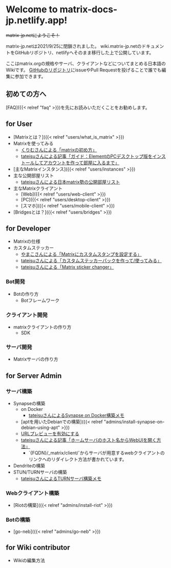 # Welcome to matrix-docs-jp.netlify.app!

~~matrix-jp.netにようこそ！~~

matrix-jp.netは2021/9/25に閉鎖されました。
wiki.matrix-jp.netのドキュメントをGitHubリポジトリ、netlifyへそのまま移行した上で公開しています。

ここはmatrix.orgの規格やサーバ、クライアントなどについてまとめる日本語のWikiです。
[GitHubのリポジトリ](https://github.com/eniehack/matrix-docs-jp)にissueやPull Requestを投げることで誰でも編集に参加できます。

## 初めての方へ

[FAQ]({{< relref "faq" >}})を先にお読みいただくことをお勧めします。

## for User

-   [Matrixとは？]({{< relref "users/what_is_matrix" >}})
-   Matrixを使ってみる
    -   [くりむさんによる「matrixの初め方」](https://crim0404.blogspot.com/2021/03/matrix_25.html)
    -   [tateisuさんによる記事「ガイド：ElementのPCデスクトップ版をインストールしてアカウントを作って部屋に入るまで」](https://lemmy.juggler.jp/post/786)
-   [主なMatrixインスタンス]({{< relref "users/instances" >}})
-   主な公開部屋リスト
    -   [tateisuさんによる日本matrix勢の公開部屋リスト](https://matrix-room-list-jp.netlify.app/)
-   主なMatrixクライアント
    -   [Web]({{< relref "users/web-client" >}})
    -   [PC]({{< relref "users/desktop-client" >}})
    -   [スマホ]({{< relref "users/mobile-client" >}})
-   [Bridgesとは？]({{< relref "users/bridges" >}})

## for Developer

-   Matrixの仕様
-   カスタムステッカー
    -   [やまこさんによる「Matrixにカスタムスタンプを設定する」](https://windish.kibe.la/shared/entries/18649f13-86b2-43af-8b41-89f6eb391121)
    -   [tateisuさんによる「カスタムステッカーパックを作って/使ってみる」](https://lemmy.juggler.jp/post/818)
    -   [tateisuさんによる「Matrix sticker changer」](https://matrix.juggler.jp/stickerChanger.html?name=%E3%81%AA%E3%81%8B%E3%82%88%E3%81%97%20%E3%81%8A%E3%81%AD%E3%81%88%E3%81%95%E3%82%93%E3%81%9F%E3%81%A1%20%E3%82%B9%E3%82%BF%E3%83%B3%E3%83%97&sender=%40yamako%3Amatrix.fedibird.com&url=https%3A%2F%2Fywindish.github.io%2Fstickerpicker%2Fweb%2F%3Ftheme%3D%24theme)

### Bot開発

-   Botの作り方
    -   Botフレームワーク

### クライアント開発

-   matrixクライアントの作り方
    -   SDK

### サーバ開発

-   Matrixサーバの作り方

## for Server Admin

### サーバ構築

-   Synapseの構築
    -   on Docker
        -   [tateisuさんによるSynapse on
            Docker構築メモ](https://lemmy.juggler.jp/post/759)
    -   [aptを用いたDebianでの構築]({{< relref "admins/install-synapse-on-debian-using-apt" >}})
    -   [URLプレビューを有効にする](https://lemmy.juggler.jp/post/794)
    -   [tateisuさんによる記事「ホームサーバのホスト名からWebUIを開く方法」](https://lemmy.juggler.jp/post/864/comment/562)
        -   \`{FQDN}/\_matrix/client/\`からサーバが用意するwebクライアントのリンクへのリダイレクト方法が書かれています。
-   Dendriteの構築
-   STUN/TURNサーバの構築
    -   [tateisuさんによるTURNサーバ構築メモ](https://lemmy.juggler.jp/post/769)

### Webクライアント構築

-   [Riotの構築]({{< relref "admins/install-riot" >}})

### Botの構築

-   [go-neb]({{< relref "admins/go-neb" >}})

## for Wiki contributor

-   Wikiの編集方法
